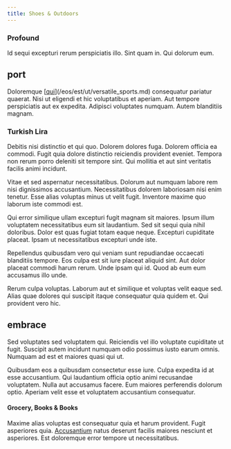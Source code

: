 ```yaml
---
title: Shoes & Outdoors
---
```


### Profound

Id sequi excepturi rerum perspiciatis illo. Sint quam in. Qui dolorum eum.

## port

Doloremque [[qui](/dolore/odio/neque/libero/grey.md)](/eos/est/ut/versatile_sports.md) consequatur pariatur quaerat. Nisi ut eligendi et hic voluptatibus et aperiam. Aut tempore perspiciatis aut ex expedita. Adipisci voluptates numquam. Autem blanditiis magnam.

### Turkish Lira

Debitis nisi distinctio et qui quo. Dolorem dolores fuga. Dolorem officia ea commodi. Fugit quia dolore distinctio reiciendis provident eveniet. Tempora non rerum porro deleniti sit tempore sint. Qui mollitia et aut sint veritatis facilis animi incidunt.

Vitae et sed aspernatur necessitatibus. Dolorum aut numquam labore rem nisi dignissimos accusantium. Necessitatibus dolorem laboriosam nisi enim tenetur. Esse alias voluptas minus ut velit fugit. Inventore maxime quo laborum iste commodi est.

Qui error similique ullam excepturi fugit magnam sit maiores. Ipsum illum voluptatem necessitatibus eum sit laudantium. Sed sit sequi quia nihil doloribus. Dolor est quas fugiat totam eaque neque. Excepturi cupiditate placeat. Ipsam ut necessitatibus excepturi unde iste.

Repellendus quibusdam vero qui veniam sunt repudiandae occaecati blanditiis tempore. Eos culpa est sit iure placeat aliquid sint. Aut dolor placeat commodi harum rerum. Unde ipsam qui id. Quod ab eum eum accusamus illo unde.

Rerum culpa voluptas. Laborum aut et similique et voluptas velit eaque sed. Alias quae dolores qui suscipit itaque consequatur quia quidem et. Qui provident vero hic.

## embrace

Sed voluptates sed voluptatem qui. Reiciendis vel illo voluptate cupiditate ut fugit. Suscipit autem incidunt numquam odio possimus iusto earum omnis. Numquam ad est et maiores quasi qui ut.

Quibusdam eos a quibusdam consectetur esse iure. Culpa expedita id at esse accusantium. Qui laudantium officia optio animi recusandae voluptatem. Nulla aut accusamus facere. Eum maiores perferendis dolorum optio. Aperiam velit esse et voluptatem accusantium consequatur.

#### Grocery, Books & Books

Maxime alias voluptas est consequatur quia et harum provident. Fugit asperiores quia. [Accusantium](/in/transmit_licensed.md) natus deserunt facilis maiores nesciunt et asperiores. Est doloremque error tempore ut necessitatibus.
